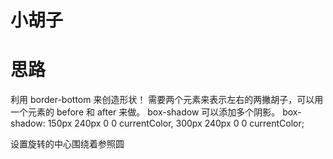 # 小胡子

<LittleMustache/>

# 思路
利用 border-bottom 来创造形状！
需要两个元素来表示左右的两撇胡子，可以用一个元素的 before 和 after 来做。
box-shadow 可以添加多个阴影。
  box-shadow: 150px 240px 0 0 currentColor, 300px 240px 0 0 currentColor;

设置旋转的中心围绕着参照圆

